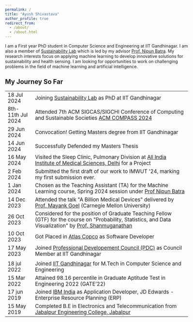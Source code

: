 ```yaml
---
permalink: /
title: "Ayush Shivastava"
author_profile: true
redirect_from: 
  - /about/
  - /about.html
---
```


<head>
<style>
    table {
      width: 120%;
      /* border-collapse: collapse; */
      border:none;
      /* margin-right:-20%;  */
    }
    th, td , tr{
      border: none;
      font-size: 17px;
      color:none;
      /* padding: 8px; */
      text-align: left;
      vertical-align: middle;
      /* padding:1.5px; */
    }
</style>
</head>



<p style="margin-right:-20%;">
I am a First year PhD student in Computer Science and Engineering at IIT Gandhinagar. I am also a member of <a href="https://sustainability-lab.github.io/">Sustainability Lab</a> which is led by my advisor <a href ="https://nipunbatra.github.io/">Prof. Nipun Batra</a>. My research interests focus on applying machine learning to develop innovative solutions for sustainability and health sensing. I am looking for opportunities to work on challenging problems in the field of machine learning and artificial intelligence.
</p>

<!---

# Education

<h3>M.Tech in Computer Science and Engineering, IIT Gandhinagar, 2024 </h3>
  <ul style="line-height:90%;margin:0;">
      <li style="font-size:0.90em;"><b>Advisor :</b> Prof. Nipun Batra </li>
      <li style="font-size:0.90em;"><b>CGPA :</b> 9.0/10.0 </li>
  </ul>

<h3>B.E. in Electronics and Telecommunication Engineering, Jabalpur Engineering College, 2019</h3>
  <ul style="line-height:90%;margin:0">
      <li style="font-size:0.90em;"><b>CGPA :</b> 7.2/10.0 </li>
  </ul>

-----

Work experience
======

<h3>Teaching Assistant, IIT Gandhinagar , 2022-2024</h3>
  <ul style="line-height:90%;margin:0">
    <li style="font-size:0.90em;">Introduction to Computing , Winter 2022</li> 
    <li style="font-size:0.90em;">Probability, Statistics and Data Visualization , Spring 2023</li>
    <li style="font-size:0.90em;">World of Engineering , Summer 2023</li>
    <li style="font-size:0.90em;">Computer Systems , Fall 2023</li>
    <li style="font-size:0.90em;">Machine Learning , Spring 2023</li>
  </ul>


<h3>Application Developer, IBM pvt. ltd. , 2019-2022</h3>
  <ul style="line-height:90%;margin:0;margin-right:-50%">
    <li style="font-size:0.90em;">Actively involved in the Software development lifecycle, with expertise in coding and maintaining applications.</li> 
    <li style="font-size:0.90em;">Developed internal assets to replace third-party applications, resulting in significant cost savings for the company.</li>
    <li style="font-size:0.90em;">EnhancedIBM’spackage automation tool, automating the package deployment process and saving 7-10 hrs/week.</li>
    <li style="font-size:0.90em;">Collaborated closely with senior developers to craft optimal technical designs for client requirements.</li>
  </ul>
  
-->

## My Journey So Far

<table>
  <colgroup>
      <col span="1" style="width: 15%;">
  </colgroup>
  <tr>
    <td>18 Jul 2024</td>
    <td>Joining <a href="https://sustainability-lab.github.io/">Sustainability Lab</a> as PhD at IIT Gandhinagar</td>
  </tr>
  <tr>
    <td>8th-11th Jul 2024</td>
    <td>Attended 7th ACM SIGCAS/SIGCHI Conference of Computing and Sustainable Societies <a href ="https://compass.acm.org/">ACM COMPASS 2024</a></td>
  </tr>
  <tr>
    <td>29 Jun 2024</td>
    <td>Convocation! Getting Masters degree from IIT Gandhinagar</td>
  </tr>
  <tr>
    <td>14 Jun 2024</td>
    <td>Successfully Defended my Masters Thesis</td>
  </tr>
  <tr>
    <td>16 May 2024</td>
    <td>Visited the Sleep Clinic, Pulmonary Division at <a href="https://en.wikipedia.org/wiki/All_India_Institute_of_Medical_Sciences,_New_Delhi">All India Institute of Medical Sciences, Delhi</a> for a Project</td>
  </tr>
  <tr>
    <td>2 Feb 2024</td>
    <td>Submitted the first draft of our work to IMWUT '24, marking my first submission ever.</td>
  </tr>
  <tr>
    <td>1 Jan 2024</td>
    <td>Chosen as the Teaching Assistant (TA) for the Machine Learning course, Spring 2024 session under <a href="https://nipunbatra.github.io">Prof Nipun Batra</a></td>
  </tr>
  <tr>
    <td>14 Dec 2023</td>
    <td>Attended the talk "A Billion Medical Devices" delivered by <a href="http://smashlab.io/members/">Prof. Mayank Goel</a> (Carnegie Mellon University)</td>
  </tr>
  <tr>
    <td>26 Oct 2023</td>
    <td>Considered for the position of Graduate Teaching Fellow (GTF) for the course on "Probability, Statistics, and Data Visualization" by <a href="http://people.iitgn.ac.in/~shanmuga/">Prof. Shanmuganathan</a></td>
  </tr>
  <tr>
    <td>10 Oct 2023</td>
    <td>Got Placed in <a href="https://www.atlascopco.com/en-in/about-atlas-copco">Atlas Copco</a> as Software Developer</td>
  </tr>
  <tr>
    <td>17 May 2023</td>
    <td>Joined <a href="https://aman1chaudhary.github.io/pdc-website/">Professional Developement Council (PDC)</a> as Council Member at IIT Gandhinagar</td>
  </tr>
  <tr>
    <td></td>
    <td></td>
  </tr>
  <tr>
    <td>18 jul 2022</td>
    <td>Joined <a href="https://www.iitgn.ac.in/admissions/mtech">IIT Gandhinagar</a> for M.Tech in Computer Science and Engineering</td>
  </tr>
  <tr>
    <td>15 Mar 2022</td>
    <td>Attained 98.16 percentile in Graduate Aptitude Test in Engineering 2022 (GATE’22)</td>
  </tr>
  <tr>
    <td>17 jun 2019</td>
    <td>Joined <a href ="https://www.ibm.com/consulting">IBM India</a> as Application Developer, JD Edwards - Enterprise Resource Planning (ERP)</td>
  </tr>
  <tr>
    <td>15 May 2019</td>
    <td>Completed B.E in Electronics and Telecommunication from <a href="https://en.wikipedia.org/wiki/Jabalpur_Engineering_College">Jabalpur Engineering College, Jabalpur</a></td>
  </tr>
</table>
